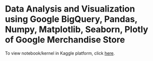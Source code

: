 # Data Analysis and Visualization using Google BigQuery, Pandas, Numpy, Matplotlib, Seaborn, Plotly of Google Merchandise Store
To view notebook/kernel in Kaggle platform, click [here](https://www.kaggle.com/linayang/google-analytics-sample-eda). 
